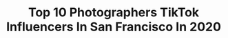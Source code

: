 ---
title: Top 10 Photographers TikTok Influencers In San Francisco In 2020
description: >-
  Find top photographers TikTok influencers in San Francisco in 2020. Most popular hashtags: #sanfrancisco #quarantine #photographer #iphone.
platform: TikTok
profiles:
  - username: "cian.dom"
    fullname: >-
      Cian Dominique
    location: "United States"
    followers: 4908
    engagement: 467
    commentsToLikes: 0.031755
    id: ck9fpaybb6hop0j78uhr05yy9
    verified: false
    hashtags: "#alwayslearning, #alexademie, #minitutorials, #mexican"
  - username: "tobyharriman"
    fullname: >-
      Toby Harriman
    location: "United States"
    followers: 9484
    engagement: 205
    commentsToLikes: 0.020213
    id: ck8hk4972c6se0j78g0evap01
    verified: false
    hashtags: "#fishing, #waterfall, #barebottle, #drone"
  - username: "kienquancreates"
    fullname: >-
      Kien Quan
    location: "United States"
    followers: 216427
    engagement: 1376
    commentsToLikes: 0.013360
    id: ck81qy13fkua90j787p0pyqs7
    verified: false
    hashtags: "#portrait, #partylikepostmalone, #imadifferentbreed, #imaboss"
  - username: "michaellaxphoto"
    fullname: >-
      Michael Lax
    location: "United States"
    followers: 13338
    engagement: 1269
    commentsToLikes: 0.020309
    id: ck8hmwweso0gm0j78qs3au4xa
    verified: false
    hashtags: "#dogs, #dogsoftiktok, #tiktokdogs, #waterfall"
  - username: "bylkylov"
    fullname: >-
      Darkhan Bylkylov
    location: "United States"
    followers: 387171
    engagement: 764
    commentsToLikes: 0.008011
    id: ck8w373am77rq0j7808fqmz3y
    verified: false
    hashtags: "#lambo, #video, #pomeranain, #audi"
  - username: "visitearth"
    fullname: >-
      Scott
    location: "United States"
    followers: 766427
    engagement: 2264
    commentsToLikes: 0.008149
    id: ck806x859mr570j78n0l2fozo
    verified: false
    hashtags: "#photograhy, #macrolens, #voiceover, #zion"
  - username: "the.funemployed.family"
    fullname: >-
      The FUNemployed Fam
    location: "United States"
    followers: 4867
    engagement: 555
    commentsToLikes: 0.140956
    id: ckacj16j65omx0i786is9n8t6
    verified: false
    hashtags: "#trump, #lake, #dolphins, #michigander"
  - username: "dallas_dunn"
    fullname: >-
      Dallas Dunn
    location: "United States"
    followers: 51771
    engagement: 779
    commentsToLikes: 0.006364
    id: cka7ozw0k4y9k0i78zx00og1w
    verified: false
    hashtags: "#dozer, #workcheck, #monsterenergy, #foyou"
  - username: "genmedia"
    fullname: >-
      genmedia
    location: "United States"
    followers: 8125
    engagement: 648
    commentsToLikes: 0.035961
    id: ck8tkupll9ay00j78axdfp4bm
    verified: false
    hashtags: "#panasonic, #cheesepizza, #europe, #selflove"
  - username: "weissbro"
    fullname: >-
      Aaron Weiss 🎞
    location: "United States"
    followers: 92381
    engagement: 548
    commentsToLikes: 0.010737
    id: ck83zgiox0k5m0j787zqx9vhg
    verified: false
    hashtags: "#killyourvibe, #foryoupag, #adventure, #reflection"
---